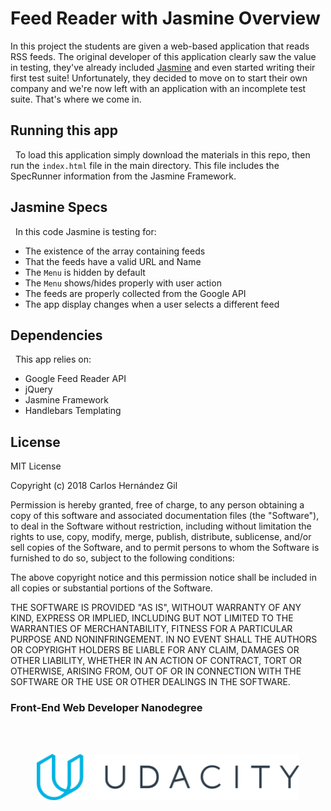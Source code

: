 # Feed Reader with Jasmine Overview

In this project the students are given a web-based application that reads RSS feeds. The original developer of this application clearly saw the value in testing, they've already included [Jasmine](http://jasmine.github.io/) and even started writing their first test suite! Unfortunately, they decided to move on to start their own company and we're now left with an application with an incomplete test suite. That's where we come in.

## Running this app

&nbsp; To load this application simply download the materials in this repo, then run the `index.html` file in the main directory. This file includes the SpecRunner information from the Jasmine Framework.


## Jasmine Specs

&nbsp; In this code Jasmine is testing for:

* The existence of the array containing feeds
* That the feeds have a valid URL and Name
* The `Menu` is hidden by default
* The `Menu` shows/hides properly with user action
* The feeds are properly collected from the Google API
* The app display changes when a user selects a different feed

## Dependencies

&nbsp; This app relies on:
* Google Feed Reader API
* jQuery
* Jasmine Framework
* Handlebars Templating

## License

MIT License

Copyright (c) 2018 Carlos Hernández Gil

Permission is hereby granted, free of charge, to any person obtaining a copy
of this software and associated documentation files (the "Software"), to deal
in the Software without restriction, including without limitation the rights
to use, copy, modify, merge, publish, distribute, sublicense, and/or sell
copies of the Software, and to permit persons to whom the Software is
furnished to do so, subject to the following conditions:

The above copyright notice and this permission notice shall be included in all
copies or substantial portions of the Software.

THE SOFTWARE IS PROVIDED "AS IS", WITHOUT WARRANTY OF ANY KIND, EXPRESS OR
IMPLIED, INCLUDING BUT NOT LIMITED TO THE WARRANTIES OF MERCHANTABILITY,
FITNESS FOR A PARTICULAR PURPOSE AND NONINFRINGEMENT. IN NO EVENT SHALL THE
AUTHORS OR COPYRIGHT HOLDERS BE LIABLE FOR ANY CLAIM, DAMAGES OR OTHER
LIABILITY, WHETHER IN AN ACTION OF CONTRACT, TORT OR OTHERWISE, ARISING FROM,
OUT OF OR IN CONNECTION WITH THE SOFTWARE OR THE USE OR OTHER DEALINGS IN THE
SOFTWARE.


### Front-End Web Developer Nanodegree
<br><br>

<p align="center">
<img width="420" src="udacity_logo.svg">
</p>

